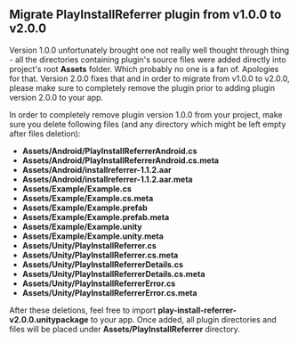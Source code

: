 ## Migrate **PlayInstallReferrer** plugin from v1.0.0 to v2.0.0

Version 1.0.0 unfortunately brought one not really well thought through thing - all the directories containing plugin's source files were added directly into project's root **Assets** folder. Which probably no one is a fan of. Apologies for that. Version 2.0.0 fixes that and in order to migrate from v1.0.0 to v2.0.0, please make sure to completely remove the plugin prior to adding plugin version 2.0.0 to your app.

In order to completely remove plugin version 1.0.0 from your project, make sure you delete following files (and any directory which might be left empty after files deletion):

- **Assets/Android/PlayInstallReferrerAndroid.cs**
- **Assets/Android/PlayInstallReferrerAndroid.cs.meta**
- **Assets/Android/installreferrer-1.1.2.aar**
- **Assets/Android/installreferrer-1.1.2.aar.meta**
- **Assets/Example/Example.cs**
- **Assets/Example/Example.cs.meta**
- **Assets/Example/Example.prefab**
- **Assets/Example/Example.prefab.meta**
- **Assets/Example/Example.unity**
- **Assets/Example/Example.unity.meta**
- **Assets/Unity/PlayInstallReferrer.cs**
- **Assets/Unity/PlayInstallReferrer.cs.meta**
- **Assets/Unity/PlayInstallReferrerDetails.cs**
- **Assets/Unity/PlayInstallReferrerDetails.cs.meta**
- **Assets/Unity/PlayInstallReferrerError.cs**
- **Assets/Unity/PlayInstallReferrerError.cs.meta**

After these deletions, feel free to import **play-install-referrer-v2.0.0.unitypackage** to your app. Once added, all plugin directories and files will be placed under **Assets/PlayInstallReferrer** directory.